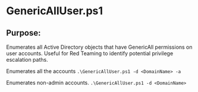 # GenericAllUser.ps1

## Purpose:
Enumerates all Active Directory objects that have GenericAll permissions on user accounts. Useful for Red Teaming to identify potential privilege escalation paths.

Enumerates all the accounts
`.\GenericAllUser.ps1 -d <DomainName> -a` 

Enumerates non-admin accounts.
`.\GenericAllUser.ps1 -d <DomainName>`
